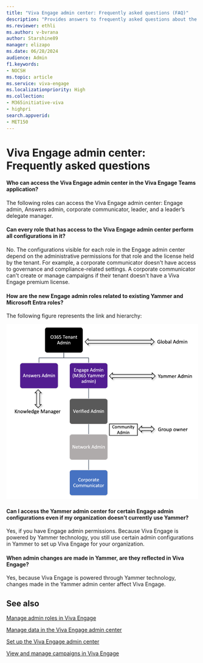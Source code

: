 ```yaml
---
title: "Viva Engage admin center: Frequently asked questions (FAQ)"
description: "Provides answers to frequently asked questions about the Viva Engage admin center."
ms.reviewer: ethli
ms.author: v-bvrana
author: Starshine89
manager: elizapo
ms.date: 06/28/2024
audience: Admin
f1.keywords:
- NOCSH
ms.topic: article
ms.service: viva-engage
ms.localizationpriority: High
ms.collection:  
- M365initiative-viva
- highpri
search.appverid:
- MET150
---
```


# Viva Engage admin center: Frequently asked questions

#### Who can access the Viva Engage admin center in the Viva Engage Teams application?

The following roles can access the Viva Engage admin center: Engage admin, Answers admin, corporate communicator, leader, and a leader’s delegate manager.  

#### Can every role that has access to the Viva Engage admin center perform all configurations in it?

No. The configurations visible for each role in the Engage admin center depend on the administrative permissions for that role and the license held by the tenant. For example, a corporate communicator doesn't have access to governance and compliance-related settings. A corporate communicator can't create or manage campaigns if their tenant doesn't have a Viva Engage premium license.  

#### How are the new Engage admin roles related to existing Yammer and Microsoft Entra roles?

The following figure represents the link and hierarchy:

[![Chart shows the hierarchy of connections between existing Yammer and Microsoft Entra ID.](/viva/media/engage/admin/herarchy-admin.png)](/viva/media/engage/admin/herarchy-admin.png#lightbox)

#### Can I access the Yammer admin center for certain Engage admin configurations even if my organization doesn’t currently use Yammer?

Yes, if you have Engage admin permissions. Because Viva Engage is powered by Yammer technology, you still use certain admin configurations in Yammer to set up Viva Engage for your organization.

#### When admin changes are made in Yammer, are they reflected in Viva Engage?

Yes, because Viva Engage is powered through Yammer technology, changes made in the Yammer admin center affect Viva Engage.  

## See also

[Manage admin roles in Viva Engage](/Viva/engage/eac-key-admin-roles-permissions)

[Manage data in the Viva Engage admin center](/Viva/engage/eac-as-manage-data)

[Set up the Viva Engage admin center](/Viva/engage/eac-get-started)

[View and manage campaigns in Viva Engage](/Viva/engage/campaigns)
